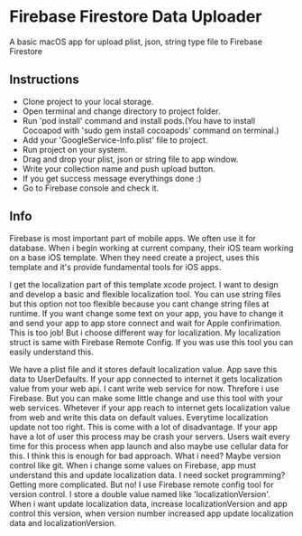 # Firebase Firestore Data Uploader

A basic macOS app for upload plist, json, string type file to Firebase Firestore

## Instructions

- Clone project to your local storage.
- Open terminal and change directory to project folder.
- Run 'pod install' command and install pods.(You have to install Cocoapod with 'sudo gem install cocoapods' command on terminal.)
- Add your 'GoogleService-Info.plist' file to project.
- Run project on your system.
- Drag and drop your plist, json or string file to app window.
- Write your collection name and push upload button.
- If you get success message everythings done :)
- Go to Firebase console and check it.

## Info	

Firebase is most important part of mobile apps. We often use it for database. When i begin working at current company, their iOS team working on a base iOS template. When they need create a project, uses this template and it's provide fundamental tools for iOS apps.

I get the localization part of this template xcode project. I want to design and develop a basic and flexible localization tool. You can use string files but this option not too flexible because you cant change string files at runtime. If you want change some text on your app, you have to change it and send your app to app store connect and wait for Apple confirimation. This is too job! But i choose different way for localization. My localization struct is same with Firebase Remote Config. If you was use this tool you can easily understand this.

We have a plist file and it stores default localization value. App save this data to UserDefaults. If your app connected to internet it gets localization value from your web api. I cant write web service for now. Threfore i use Firebase. But you can make some little change and use this tool with your web services. Whetever if your app reach to internet gets localization value from web and write this data on default values. Everytime localization update not too right. This is come with a lot of disadvantage. If your app have a lot of user this process may be crash your servers. Users wait every time for this process when app launch and also maybe use cellular data for this. I think this is enough for bad approach. What i need? Maybe version control like git. When i change some values on Firebase, app must understand this and update localization data. I need socket programming? Getting more complicated. But no! I use Firebase remote config tool for version control. I store a double value named like 'localizationVersion'. When i want update localization data, increase localizationVersion and app control this version, when version number increased app update localization data and localizationVersion.
